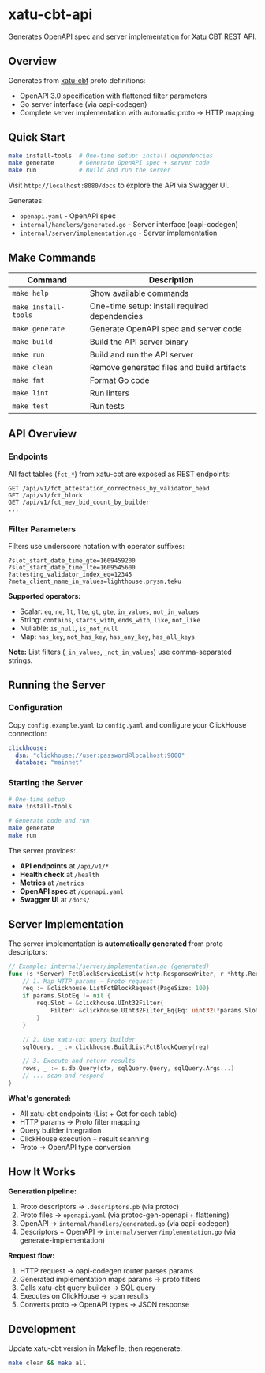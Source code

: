 # xatu-cbt-api

Generates OpenAPI spec and server implementation for Xatu CBT REST API.

## Overview

Generates from [xatu-cbt](https://github.com/ethpandaops/xatu-cbt) proto definitions:
- OpenAPI 3.0 specification with flattened filter parameters
- Go server interface (via oapi-codegen)
- Complete server implementation with automatic proto → HTTP mapping

## Quick Start

```bash
make install-tools  # One-time setup: install dependencies
make generate       # Generate OpenAPI spec + server code
make run            # Build and run the server
```

Visit `http://localhost:8080/docs` to explore the API via Swagger UI.

Generates:
- `openapi.yaml` - OpenAPI spec
- `internal/handlers/generated.go` - Server interface (oapi-codegen)
- `internal/server/implementation.go` - Server implementation

## Make Commands

| Command | Description |
|---------|-------------|
| `make help` | Show available commands |
| `make install-tools` | One-time setup: install required dependencies |
| `make generate` | Generate OpenAPI spec and server code |
| `make build` | Build the API server binary |
| `make run` | Build and run the API server |
| `make clean` | Remove generated files and build artifacts |
| `make fmt` | Format Go code |
| `make lint` | Run linters |
| `make test` | Run tests |

## API Overview

### Endpoints

All fact tables (`fct_*`) from xatu-cbt are exposed as REST endpoints:

```
GET /api/v1/fct_attestation_correctness_by_validator_head
GET /api/v1/fct_block
GET /api/v1/fct_mev_bid_count_by_builder
...
```

### Filter Parameters

Filters use underscore notation with operator suffixes:

```
?slot_start_date_time_gte=1609459200
?slot_start_date_time_lte=1609545600
?attesting_validator_index_eq=12345
?meta_client_name_in_values=lighthouse,prysm,teku
```

**Supported operators:**
- Scalar: `eq`, `ne`, `lt`, `lte`, `gt`, `gte`, `in_values`, `not_in_values`
- String: `contains`, `starts_with`, `ends_with`, `like`, `not_like`
- Nullable: `is_null`, `is_not_null`
- Map: `has_key`, `not_has_key`, `has_any_key`, `has_all_keys`

**Note:** List filters (`_in_values`, `_not_in_values`) use comma-separated strings.

## Running the Server

### Configuration

Copy `config.example.yaml` to `config.yaml` and configure your ClickHouse connection:

```yaml
clickhouse:
  dsn: "clickhouse://user:password@localhost:9000"
  database: "mainnet"
```

### Starting the Server

```bash
# One-time setup
make install-tools

# Generate code and run
make generate
make run
```

The server provides:
- **API endpoints** at `/api/v1/*`
- **Health check** at `/health`
- **Metrics** at `/metrics`
- **OpenAPI spec** at `/openapi.yaml`
- **Swagger UI** at `/docs/`

## Server Implementation

The server implementation is **automatically generated** from proto descriptors:

```go
// Example: internal/server/implementation.go (generated)
func (s *Server) FctBlockServiceList(w http.ResponseWriter, r *http.Request, params handlers.FctBlockServiceListParams) {
    // 1. Map HTTP params → Proto request
    req := &clickhouse.ListFctBlockRequest{PageSize: 100}
    if params.SlotEq != nil {
        req.Slot = &clickhouse.UInt32Filter{
            Filter: &clickhouse.UInt32Filter_Eq{Eq: uint32(*params.SlotEq)},
        }
    }

    // 2. Use xatu-cbt query builder
    sqlQuery, _ := clickhouse.BuildListFctBlockQuery(req)

    // 3. Execute and return results
    rows, _ := s.db.Query(ctx, sqlQuery.Query, sqlQuery.Args...)
    // ... scan and respond
}
```

**What's generated:**
- All xatu-cbt endpoints (List + Get for each table)
- HTTP params → Proto filter mapping
- Query builder integration
- ClickHouse execution + result scanning
- Proto → OpenAPI type conversion

## How It Works

**Generation pipeline:**
1. Proto descriptors → `.descriptors.pb` (via protoc)
2. Proto files → `openapi.yaml` (via protoc-gen-openapi + flattening)
3. OpenAPI → `internal/handlers/generated.go` (via oapi-codegen)
4. Descriptors + OpenAPI → `internal/server/implementation.go` (via generate-implementation)

**Request flow:**
1. HTTP request → oapi-codegen router parses params
2. Generated implementation maps params → proto filters
3. Calls xatu-cbt query builder → SQL query
4. Executes on ClickHouse → scan results
5. Converts proto → OpenAPI types → JSON response

## Development

Update xatu-cbt version in Makefile, then regenerate:
```bash
make clean && make all
```

